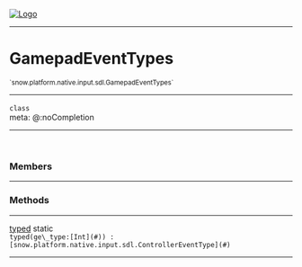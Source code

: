 
[![Logo](../../../../../../images/logo.png)](../../../../../../api/index.html)

---



<h1>GamepadEventTypes</h1>
<small>`snow.platform.native.input.sdl.GamepadEventTypes`</small>



---

`class`
<span class="meta">
<br/>meta: @:noCompletion
</span>


---

&nbsp;
&nbsp;



<h3>Members</h3> <hr/>





<h3>Methods</h3> <hr/><span class="method apipage">
            <a name="typed"><a class="lift" href="#typed">typed</a></a> <span class="inline-block static">static</span><div class="clear"></div><code class="signature apipage">typed(ge\_type:[Int](#)<span></span>) : [snow.platform.native.input.sdl.ControllerEventType](#)</code><br/><span class="small_desc_flat"></span>
        </span>
    





---

&nbsp;
&nbsp;
&nbsp;
&nbsp;
